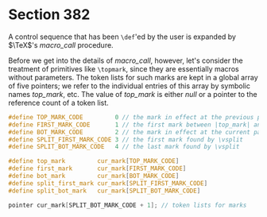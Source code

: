 # Section 382

A control sequence that has been `\def`'ed by the user is expanded by $\TeX$'s *macro_call* procedure.

Before we get into the details of *macro_call*, however, let's consider the treatment of primitives like `\topmark`, since they are essentially macros without parameters.
The token lists for such marks are kept in a global array of five pointers; we refer to the individual entries of this array by symbolic names *top_mark*, etc.
The value of *top_mark* is either *null* or a pointer to the reference count of a token list.

```c include/constants.h
#define TOP_MARK_CODE         0 // the mark in effect at the previous page break
#define FIRST_MARK_CODE       1 // the first mark between |top_mark| and |bot_mark|
#define BOT_MARK_CODE         2 // the mark in effect at the current page break
#define SPLIT_FIRST_MARK_CODE 3 // the first mark found by \vsplit
#define SPLIT_BOT_MARK_CODE   4 // the last mark found by \vsplit
```

```c include/parser.h
#define top_mark         cur_mark[TOP_MARK_CODE]
#define first_mark       cur_mark[FIRST_MARK_CODE]
#define bot_mark         cur_mark[BOT_MARK_CODE]
#define split_first_mark cur_mark[SPLIT_FIRST_MARK_CODE]
#define split_bot_mark   cur_mark[SPLIT_BOT_MARK_CODE]
```

```c << Global variables >>+=
pointer cur_mark[SPLIT_BOT_MARK_CODE + 1]; // token lists for marks
```
